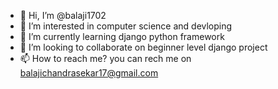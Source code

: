 - 👋 Hi, I’m @balaji1702
- 👀 I’m interested in computer science and devloping
- 🌱 I’m currently learning django python framework
- 💞️ I’m looking to collaborate on beginner level django project
- 📫 How to reach me? you can rech me on balajichandrasekar17@gmail.com

<!---
balaji1702/balaji1702 is a ✨ special ✨ repository because its `README.md` (this file) appears on your GitHub profile.
You can click the Preview link to take a look at your changes.
--->
